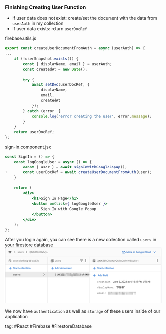 ### Finishing Creating User Function
- If user data does not exist: create/set the document with the data from `userAuth` in my collection
- If user data exists: return `userDocRef`

firebase.utils.js
```js
export const createUserDocumentFromAuth = async (userAuth) => {
...
	if (!userSnapshot.exists()) {
		const { displayName, email } = userAuth;
		const createdAt = new Date();

		try {
			await setDoc(userDocRef, {
				displayName,
				email,
				createdAt
			});
		} catch (error) {
			console.log('error creating the user', error.message);
		}
	}
	return userDocRef;
};
```

sign-in.component.jsx
```jsx
const SignIn = () => {
	const logGoogleUser = async () => {
		const { user } = await signInWithGooglePopup();
+		const userDocRef = await createUserDocumentFromAuth(user);
	}

	return (
		<div>
			<h1>Sign In Page</h1>
			<button onClick={ logGoogleUser }>
				Sign In with Google Popup
			</button>
		</div>
	);
};
```

After you login again, you can see there is a new collection called `users` in your firestore database
![](./photo/Pasted%20image%2020230603162046.png)

We now have `authentication` as well as `storage` of these users inside of our application

tag: #React #Firebase #FirestoreDatabase 
